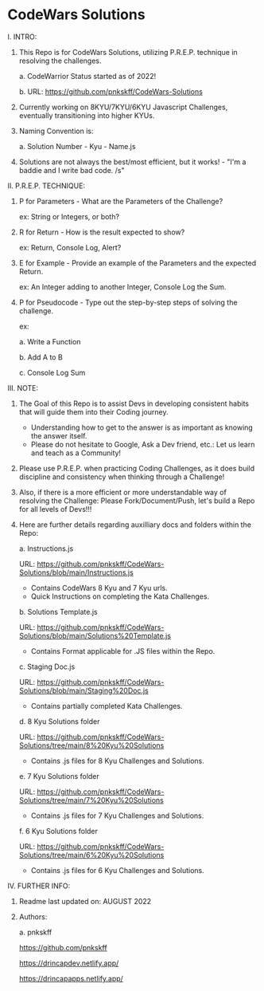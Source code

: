 # CodeWars Solutions

I. INTRO:

   1. This Repo is for CodeWars Solutions, utilizing P.R.E.P. technique in resolving the challenges.
      
      a. CodeWarrior Status started as of 2022! 
      
      b. URL: https://github.com/pnkskff/CodeWars-Solutions

   2. Currently working on 8KYU/7KYU/6KYU Javascript Challenges, eventually transitioning into higher KYUs.

   3. Naming Convention is:

      a. Solution Number - Kyu - Name.js

   4. Solutions are not always the best/most efficient, but it works! - "I'm a baddie and I write bad code. /s"

II. P.R.E.P. TECHNIQUE:

   1. P for Parameters - What are the Parameters of the Challenge?
      
      ex: String or Integers, or both?

   2. R for Return - How is the result expected to show?
      
      ex: Return, Console Log, Alert?

   3. E for Example - Provide an example of the Parameters and the expected Return.
      
      ex: An Integer adding to another Integer, Console Log the Sum.

   4. P for Pseudocode - Type out the step-by-step steps of solving the challenge.
      
      ex:
      
      a. Write a Function
      
      b. Add A to B
      
      c. Console Log Sum

III. NOTE:

1. The Goal of this Repo is to assist Devs in developing consistent habits that will guide them into their Coding journey. 
   - Understanding how to get to the answer is as important as knowing the answer itself.
   - Please do not hesitate to Google, Ask a Dev friend, etc.: Let us learn and teach as a Community!

2. Please use P.R.E.P. when practicing Coding Challenges, as it does build discipline and consistency when thinking through a Challenge!

3. Also, if there is a more efficient or more understandable way of resolving the Challenge: Please Fork/Document/Push, let's build a Repo for all levels of Devs!!!

4. Here are further details regarding auxilliary docs and folders within the Repo:

   a. Instructions.js

   URL: https://github.com/pnkskff/CodeWars-Solutions/blob/main/Instructions.js
      
      - Contains CodeWars 8 Kyu and 7 Kyu urls.
      - Quick Instructions on completing the Kata Challenges.

   b. Solutions Template.js

   URL: https://github.com/pnkskff/CodeWars-Solutions/blob/main/Solutions%20Template.js
      
      - Contains Format applicable for .JS files within the Repo.

   c. Staging Doc.js

   URL: https://github.com/pnkskff/CodeWars-Solutions/blob/main/Staging%20Doc.js
   
      - Contains partially completed Kata Challenges.

   d. 8 Kyu Solutions folder
   
   URL: https://github.com/pnkskff/CodeWars-Solutions/tree/main/8%20Kyu%20Solutions
   
      - Contains .js files for 8 Kyu Challenges and Solutions. 
      
   e. 7 Kyu Solutions folder
   
   URL: https://github.com/pnkskff/CodeWars-Solutions/tree/main/7%20Kyu%20Solutions
   
      - Contains .js files for 7 Kyu Challenges and Solutions.
      
   f. 6 Kyu Solutions folder
   
   URL: https://github.com/pnkskff/CodeWars-Solutions/tree/main/6%20Kyu%20Solutions
   
      - Contains .js files for 6 Kyu Challenges and Solutions.

IV. FURTHER INFO:

1. Readme last updated on: AUGUST 2022

2. Authors:

   a. pnkskff

      https://github.com/pnkskff

      https://drincapdev.netlify.app/

      https://drincapapps.netlify.app/
